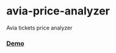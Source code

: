 # avia-price-analyzer
Avia tickets price analyzer

### [Demo](https://frentsel.github.io/avia-price-analyzer/)